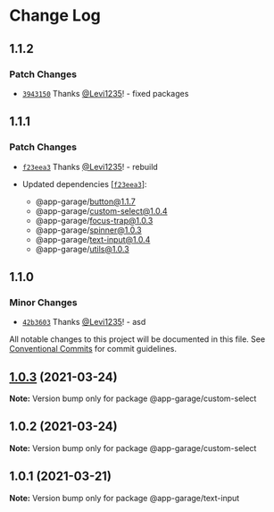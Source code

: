 # Change Log

## 1.1.2

### Patch Changes

- [`3943150`](https://github.com/electronic33/ag-ui-react/commit/394315007a549e1bebced2ccd76cbee466e1bbe9) Thanks [@Levi1235](https://github.com/Levi1235)! - fixed packages

## 1.1.1

### Patch Changes

- [`f23eea3`](https://github.com/electronic33/ag-ui-react/commit/f23eea3ad84886203be361f5c781cb97237b19c0) Thanks [@Levi1235](https://github.com/Levi1235)! - rebuild

- Updated dependencies [[`f23eea3`](https://github.com/electronic33/ag-ui-react/commit/f23eea3ad84886203be361f5c781cb97237b19c0)]:
  - @app-garage/button@1.1.7
  - @app-garage/custom-select@1.0.4
  - @app-garage/focus-trap@1.0.3
  - @app-garage/spinner@1.0.3
  - @app-garage/text-input@1.0.4
  - @app-garage/utils@1.0.3

## 1.1.0

### Minor Changes

- [`42b3603`](https://github.com/electronic33/ag-ui-react/commit/42b36039513aa023e51873c2c9082c47731598e7) Thanks [@Levi1235](https://github.com/Levi1235)! - asd

All notable changes to this project will be documented in this file.
See [Conventional Commits](https://conventionalcommits.org) for commit guidelines.

## [1.0.3](https://github.com/electronic33/ag-ui-react/compare/@app-garage/custom-select@1.0.2...@app-garage/custom-select@1.0.3) (2021-03-24)

**Note:** Version bump only for package @app-garage/custom-select

## 1.0.2 (2021-03-24)

**Note:** Version bump only for package @app-garage/custom-select

## 1.0.1 (2021-03-21)

**Note:** Version bump only for package @app-garage/text-input
